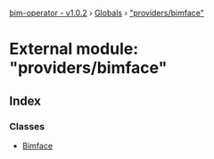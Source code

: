 [bim-operator - v1.0.2](../README.md) › [Globals](../globals.md) › ["providers/bimface"](_providers_bimface_.md)

# External module: "providers/bimface"

## Index

### Classes

* [Bimface](../classes/_providers_bimface_.bimface.md)
